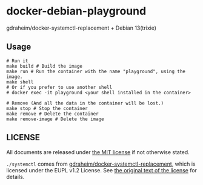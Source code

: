 # docker-debian-playground

gdraheim/docker-systemctl-replacement + Debian 13(trixie)

## Usage

```shell
# Run it
make build # Build the image
make run # Run the container with the name "playground", using the image.
make shell
# Or if you prefer to use another shell
# docker exec -it playground <your shell installed in the container>

# Remove (And all the data in the container will be lost.)
make stop # Stop the container
make remove # Delete the container
make remove-image # Delete the image
```

## LICENSE

All documents are released under [the MIT license](./License.md) if not otherwise stated.

`./systemctl` comes from [gdraheim/docker-systemctl-replacement](https://github.com/gdraheim/docker-systemctl-replacement), which is licensed under the EUPL v1.2 License. See [the original text of the license](https://github.com/gdraheim/docker-systemctl-replacement/blob/master/EUPL-LICENSE.md) for details.
